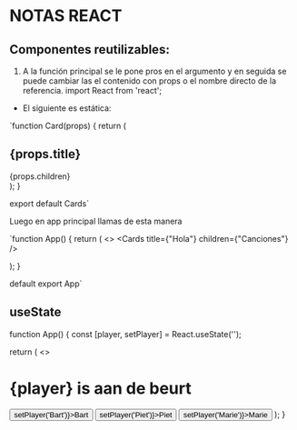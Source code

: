 # NOTAS REACT

## Componentes reutilizables:

1. A la función principal se le pone pros en el argumento y en seguida se puede cambiar
   las el contenido con props o el nombre directo de la referencia.
   import React from 'react';
- El siguiente es estática:

`function Card(props) {
return (

<article>
<h1>{props.title}</h1>
{props.children}
</article>
);
}

export default Cards`

Luego en app principal llamas de esta manera

`function App() {
return (
<>
<Cards
title={"Hola"}
children={"Canciones"}
/>

);
}

default export App`


## useState
function App() {
const [player, setPlayer] = React.useState('');

return (
<>
<h1>{player} is aan de beurt</h1>
<button type="button" onClick={() => setPlayer('Bart')}>Bart</button>
<button type="button" onClick={() => setPlayer('Piet')}>Piet</button>
<button type="button" onClick={() => setPlayer('Marie')}>Marie</button>
</>
);
}